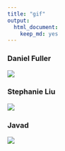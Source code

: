 ```yaml
---
title: "gif"
output:
  html_document:
    keep_md: yes
---
```



### Daniel Fuller

![](https://media.giphy.com/media/l44QqOHp4RuFEOxMc/giphy.gif)

### Stephanie Liu

![](https://media0.giphy.com/media/rXMkGj2Z3iKGs/giphy.gif) 


### Javad 
![](https://media.giphy.com/media/K5wB7JmjGWwJG/giphy.gif)

